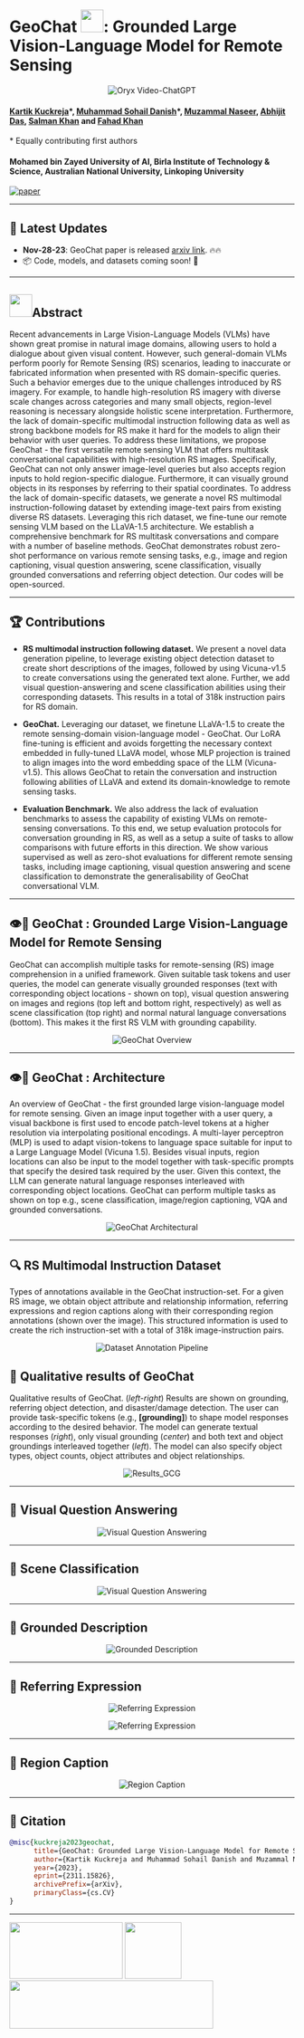 # GeoChat <img src="images/logo_geochat.png" height="40">: Grounded Large Vision-Language Model for Remote Sensing
<p align="center">
    <img src="https://i.imgur.com/waxVImv.png" alt="Oryx Video-ChatGPT">
</p>

#### [Kartik Kuckreja]()\*, [Muhammad Sohail Danish]()\*, [Muzammal Naseer](), [Abhijit Das](), [Salman Khan](https://salman-h-khan.github.io/) and [Fahad Khan](https://sites.google.com/view/fahadkhans/home)
\* Equally contributing first authors

#### **Mohamed bin Zayed University of AI, Birla Institute of Technology & Science, Australian National University, Linkoping University**

[![paper](https://img.shields.io/badge/arXiv-Paper-<COLOR>.svg)](https://arxiv.org/abs/2311.15826)

---

## 📢 Latest Updates
- **Nov-28-23**: GeoChat paper is released [arxiv link](https://arxiv.org/abs/2311.15826). 🔥🔥
- 📦 Code, models, and datasets coming soon! 🚀
---

## <img src="images/logo_geochat.png" height="40">Abstract

Recent advancements in Large Vision-Language Models (VLMs) have shown great promise in natural image domains, allowing users to hold a dialogue about given visual content. 
However, such general-domain VLMs perform poorly for Remote Sensing (RS) scenarios, leading to inaccurate or fabricated information when presented with RS domain-specific queries. 
Such a behavior emerges due to the unique challenges introduced by RS imagery. For example, to handle high-resolution RS imagery with diverse scale changes across categories and many small objects, region-level reasoning is necessary alongside holistic scene interpretation. Furthermore, the lack of domain-specific multimodal instruction following data as well as strong backbone models for RS make it hard for the models to align their behavior with user queries. To address these limitations, we propose GeoChat - the first versatile remote sensing VLM that offers multitask conversational capabilities with high-resolution RS images. Specifically, GeoChat can not only answer image-level queries but also accepts region inputs to hold region-specific dialogue. Furthermore, it can visually ground objects in its responses by referring to their spatial coordinates. To address the lack of domain-specific datasets, we generate a novel RS multimodal instruction-following dataset by extending image-text pairs from existing diverse RS datasets.
Leveraging this rich dataset, we fine-tune our remote sensing VLM based on the LLaVA-1.5 architecture. 
We establish a comprehensive benchmark for RS multitask conversations and compare with a number of baseline methods. GeoChat demonstrates robust zero-shot performance on various remote sensing tasks, e.g., image and region captioning, visual question answering, scene classification, visually grounded conversations and referring object detection. Our codes will be open-sourced.

---

## 🏆 Contributions

- **RS multimodal instruction following dataset.** We present a novel data generation pipeline, to leverage existing object detection dataset to create short descriptions of the images, followed by using Vicuna-v1.5 to create conversations using the generated text alone. Further, we add visual question-answering and scene classification abilities 
 using their corresponding datasets. This results in a total of 318k instruction pairs for RS domain.
- **GeoChat.** Leveraging our dataset, we finetune LLaVA-1.5 to create the remote sensing-domain vision-language model - GeoChat. Our LoRA fine-tuning is efficient and avoids forgetting the necessary context embedded in fully-tuned LLaVA model, whose MLP projection is trained to align images into the word embedding space of the LLM (Vicuna-v1.5). This allows GeoChat to retain the conversation and instruction following abilities of LLaVA and extend its domain-knowledge to remote sensing tasks.  

- **Evaluation Benchmark.** We also address the lack of evaluation benchmarks to assess the capability of existing VLMs on remote-sensing conversations. To this end, we setup evaluation protocols for conversation grounding in RS, as well as a setup a suite of tasks to allow comparisons with future efforts in this direction. We show various supervised as well as  zero-shot evaluations for different remote sensing tasks, including image captioning, visual question answering and scene classification to demonstrate the generalisability of GeoChat conversational VLM.

---
## 👁️💬 GeoChat : Grounded Large Vision-Language Model for Remote Sensing

GeoChat can accomplish multiple tasks for remote-sensing (RS) image comprehension in a unified framework. Given suitable task tokens and user queries, the model can generate visually grounded responses (text with corresponding object locations - shown on top), visual question answering on images and regions (top left and bottom right, respectively) as well as scene classification (top right) and normal natural language conversations (bottom). This makes it the first RS VLM with grounding capability. 

<p align="center">
  <img src="images/overview2.png" alt="GeoChat Overview">
</p>

---

## 👁️💬 GeoChat : Architecture

An overview of GeoChat - the first grounded large vision-language model for remote sensing. Given an image input together with a user query, a visual backbone is first used to encode patch-level tokens at a higher resolution via interpolating positional encodings. A multi-layer perceptron (MLP) is used to adapt vision-tokens to language space suitable for input to a Large Language Model (Vicuna 1.5). Besides visual inputs, region locations can also be input to the model together with task-specific prompts that specify the desired task required by the user. Given this context, the LLM can generate natural language responses interleaved with corresponding object locations. GeoChat can perform multiple tasks as shown on top e.g., scene classification, image/region captioning, VQA and grounded conversations.

<p align="center">
  <img src="images/architecture.png" alt="GeoChat Architectural">
</p>

---

## 🔍 RS Multimodal Instruction Dataset

Types of annotations available in the GeoChat instruction-set. For a given RS image, we obtain object attribute and relationship information, referring expressions and region captions along with their corresponding region annotations (shown over the image). This structured information is used to create the rich instruction-set with a total of 318k image-instruction pairs.

<p align="center">
  <img src="images/dataset.png" alt="Dataset Annotation Pipeline">
</p>



## 🤖 Qualitative results of GeoChat

Qualitative results of GeoChat. (<em>left-right</em>) Results are shown on grounding, referring object detection, and disaster/damage detection. The user can provide task-specific tokens (e.g., <strong>[grounding]</strong>) to shape model responses according to the desired behavior. The model can generate textual responses (<em>right</em>), only visual grounding (<em>center</em>) and both text and object groundings interleaved together (<em>left</em>). The model can also specify object types, object counts, object attributes and object relationships.
<p align="center">
  <img src="images/examples.png" alt="Results_GCG">
</p>

---

## 🤖 Visual Question Answering

<p align="center">
  <img src="images/vqa.jpg" alt="Visual Question Answering">
</p>

---

## 🤖 Scene Classification

<p align="center">
  <img src="images/scene.jpg" alt="Visual Question Answering">
</p>

---

## 🤖 Grounded Description

<p align="center">
  <img src="images/grounded.jpg" alt="Grounded Description">
</p>

---

## 🤖 Referring Expression

<p align="center">
  <img src="images/ref1.jpg" alt="Referring Expression">
</p>
<p align="center">
  <img src="images/ref2.jpg" alt="Referring Expression">
</p>

---

## 🤖 Region Caption

<p align="center">
  <img src="images/iden.jpg" alt="Region Caption">
</p>

---

## 📜 Citation
```bibtex
@misc{kuckreja2023geochat,
      title={GeoChat: Grounded Large Vision-Language Model for Remote Sensing}, 
      author={Kartik Kuckreja and Muhammad Sohail Danish and Muzammal Naseer and Abhijit Das and Salman Khan and Fahad Shahbaz Khan},
      year={2023},
      eprint={2311.15826},
      archivePrefix={arXiv},
      primaryClass={cs.CV}
}  
```

---
[<img src="images/IVAL_logo.png" width="200" height="100">](https://www.ival-mbzuai.com)
[<img src="images/Oryx_logo.png" width="100" height="100">](https://github.com/mbzuai-oryx)
[<img src="images/MBZUAI_logo.png" width="360" height="85">](https://mbzuai.ac.ae)
